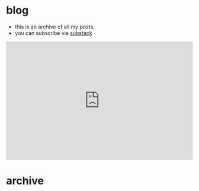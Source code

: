 
# blog

- this is an archive of all my posts.
- you can subscribe via [substack](https://shubhxms.substack.com/)

<iframe
    src="https://shubhxms.substack.com/embed"
    width="100%"
    height="320"
    frameborder="0"
    scrolling="no"
>
</iframe>

# archive